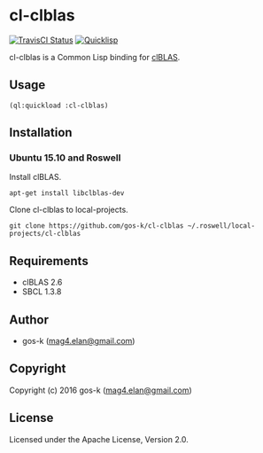 # cl-clblas

[![TravisCI Status](https://travis-ci.org/gos-k/cl-clblas.svg?branch=master)](https://travis-ci.org/gos-k/cl-clblas)
[![Quicklisp](http://quickdocs.org/badge/cl-clblas.svg)](http://quickdocs.org/cl-clblas/)

cl-clblas is a Common Lisp binding for [clBLAS](https://github.com/clMathLibraries/clBLAS).

## Usage

```
(ql:quickload :cl-clblas)
```

## Installation

### Ubuntu 15.10 and Roswell

Install clBLAS.

```
apt-get install libclblas-dev
```

Clone cl-clblas to local-projects.

```
git clone https://github.com/gos-k/cl-clblas ~/.roswell/local-projects/cl-clblas
```

## Requirements

* clBLAS 2.6
* SBCL 1.3.8

## Author

* gos-k (mag4.elan@gmail.com)

## Copyright

Copyright (c) 2016 gos-k (mag4.elan@gmail.com)

## License

Licensed under the Apache License, Version 2.0.

